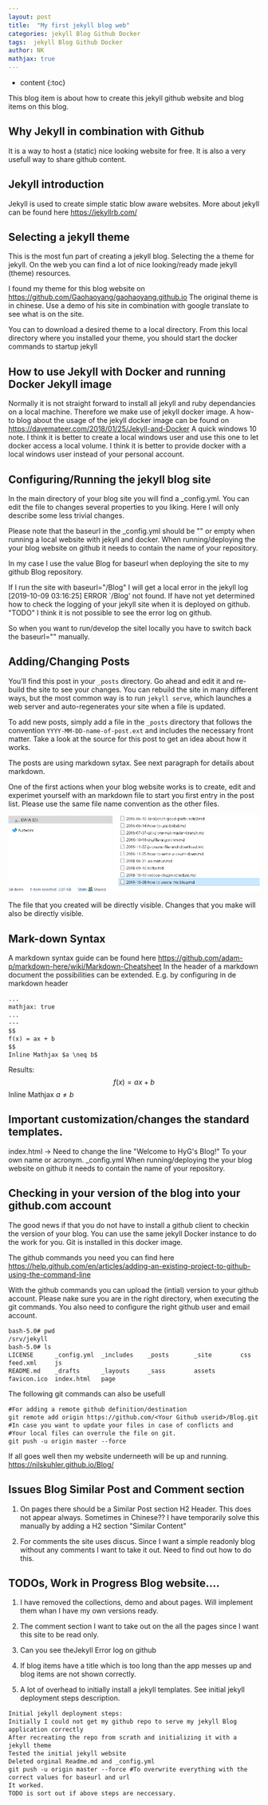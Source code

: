 ```yaml
---
layout: post
title:  "My first jekyll blog web"
categories: jekyll Blog Github Docker
tags:  jekyll Blog Github Docker
author: NK
mathjax: true
---
```


* content
{:toc}

This blog item is about how to create this jekyll github website and blog items on this blog.

## Why Jekyll in combination with Github

It is a way to host a (static) nice looking website for free. 
It is also a very usefull way to share github content. 

## Jekyll introduction

Jekyll is used to create simple static blow aware websites.
More about jekyll can be found here <https://jekyllrb.com/>

## Selecting a jekyll theme

This is the most fun part of creating a jekyll blog. Selecting the a theme for jekyll. 
On the web you can find a lot of nice looking/ready made jekyll (theme) resources. 

I found my theme for this blog website on <https://github.com/Gaohaoyang/gaohaoyang.github.io>
The original theme is in chinese. Use a demo of his site in combination with google translate to see what is on the site. 

You can to download a desired theme to a local directory. 
From this local directory where you installed your theme, you should start the docker commands to startup jekyll 

## How to use Jekyll with Docker and running Docker Jekyll image

Normally it is not straight forward to install all jekyll and ruby dependancies on a local machine. Therefore we make use of jekyll docker image. 
A how-to blog about the usage of the jekyll docker image can be found on <https://davemateer.com/2018/01/25/Jekyll-and-Docker>
A quick windows 10 note. I think it is better to create a local windows user and use this one to let docker access a local volume.
I think it is better to provide docker with a local windows user instead of your personal account.  

## Configuring/Running the jekyll blog site
In the main directory of your blog site you will find a _config.yml. 
You can edit the file to changes several properties to you liking. 
Here I will only describe some less trivial changes. 
 
Please note that the baseurl in the _config.yml should be "" or empty when running a local website with jekyll and docker. 
When running/deploying the your blog website on github it needs to contain the name of your repository. 

In my case I use the value Blog for baseurl when deploying the site to my github Blog repository. 

If I run the site with baseurl="/Blog" I will get a local error in the jekyll log
[2019-10-09 03:16:25] ERROR `/Blog' not found.
If have not yet determined how to check the logging of your jekyll site when it is deployed on github. "TODO"
I think it is not possible to see the error log on github. 

So when you want to run/develop the sitel locally you have to switch back the baseurl="" manually. 

## Adding/Changing Posts

You’ll find this post in your `_posts` directory. Go ahead and edit it and re-build the site to see your changes. You can rebuild the site in many different ways, but the most common way is to run `jekyll serve`, which launches a web server and auto-regenerates your site when a file is updated.

To add new posts, simply add a file in the `_posts` directory that follows the convention `YYYY-MM-DD-name-of-post.ext` and includes the necessary front matter. Take a look at the source for this post to get an idea about how it works.

The posts are using markdown sytax. See next paragraph for details about markdown.

One of the first actions when your blog website works is to create, edit and experimet yourself with an markdown file to start you first entry in the post list. 
Please use the same file name convention as the other files. 

![filelist](/assets/img/localasset/posts/20191008_filelistposts.PNG)

The file that you created will be directly visible. Changes that you make will also be directly visible. 

## Mark-down Syntax
A markdown syntax guide can be found here <https://github.com/adam-p/markdown-here/wiki/Markdown-Cheatsheet>
In the header of a markdown document the possibilities can be extended. 
E.g. by configuring in de markdown header
```---
...
mathjax: true
...
---
$$
f(x) = ax + b
$$
Inline Mathjax $a \neq b$
```
Results:
$$
f(x) = ax + b
$$ 
Inline Mathjax $a \neq b$

## Important customization/changes the standard templates. 

index.html -> Need to change the line "Welcome to HyG's Blog!" To your own name or acronym. 
_config.yml When running/deploying the your blog website on github it needs to contain the name of your repository. 


## Checking in your version of the blog into your github.com account

The good news if that you do not have to install a github client to checkin the version of your blog. 
You can use the same jekyll Docker instance to do the work for you. Git is installed in this docker image. 

The github commands you need you can find here
<https://help.github.com/en/articles/adding-an-existing-project-to-github-using-the-command-line>

With the github commands you can upload the (intial) version to your github account. 
Please nake sure you are in the right directory, when executing the git commands. 
You also need to configure the right github user and email account. 
```
bash-5.0# pwd
/srv/jekyll
bash-5.0# ls
LICENSE      _config.yml  _includes    _posts       _site        css          feed.xml     js
README.md    _drafts      _layouts     _sass        assets       favicon.ico  index.html   page
```

The following git commands can also be usefull
```
#For adding a remote github definition/destination 
git remote add origin https://github.com/<Your Github userid>/Blog.git    
#In case you want to update your files in case of conflicts and
#Your local files can overrule the file on git. 
git push -u origin master --force      

```


If all goes well then my website underneeth will be up and running. 
<https://nilskuhler.github.io/Blog/>

## Issues Blog Similar Post and Comment section

1. On pages there should be a Similar Post section H2 Header. This does not appear always. Sometimes in Chinese?? I have temporarily solve this manually by adding a H2 section "Similar Content"

2. For comments the site uses discus. Since I want a simple readonly blog without any comments I want to take it out. Need to find out how to do this. 

## TODOs, Work in Progress Blog website....

1. I have removed the collections, demo and about pages. 
Will implement them whan I have my own versions ready. 

2. The comment section I want to take out on the all the pages since I want this site to be read only.

3. Can you see theJekyll Error log on github

4. If blog items have a title which is too long than the app messes up and blog items are not shown correctly. 

5. A lot of overhead to initially install a jekyll templates. See initial jekyll deployment steps description. 
```
Initial jekyll deployment steps:
Initially I could not get my github repo to serve my jekyll Blog application correctly
After recreating the repo from scrath and initializing it with a jekyll theme
Tested the initial jekyll website
Deleted orginal Readme.md and _config.yml
git push -u origin master --force #To overwrite everything with the correct values for baseurl and url
It worked. 
TODO is sort out if above steps are neccessary. 
```    
